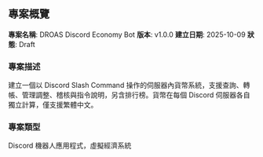 ## 專案概覽


**專案名稱**: DROAS Discord Economy Bot
**版本**: v1.0.0
**建立日期**: 2025-10-09
**狀態**: Draft

### 專案描述
建立一個以 Discord Slash Command 操作的伺服器內貨幣系統，支援查詢、轉帳、管理調整、稽核與指令說明，另含排行榜。貨幣在每個 Discord 伺服器各自獨立計算，僅支援繁體中文。

### 專案類型
Discord 機器人應用程式，虛擬經濟系統

